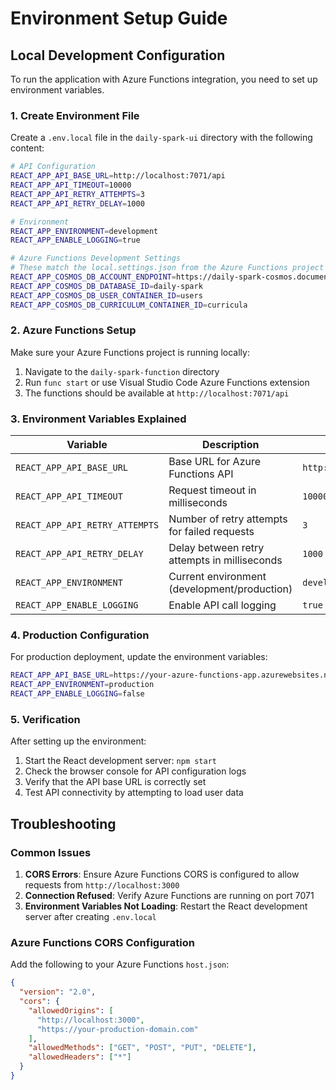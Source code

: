 # Environment Setup Guide

## Local Development Configuration

To run the application with Azure Functions integration, you need to set up environment variables.

### 1. Create Environment File

Create a `.env.local` file in the `daily-spark-ui` directory with the following content:

```bash
# API Configuration
REACT_APP_API_BASE_URL=http://localhost:7071/api
REACT_APP_API_TIMEOUT=10000
REACT_APP_API_RETRY_ATTEMPTS=3
REACT_APP_API_RETRY_DELAY=1000

# Environment
REACT_APP_ENVIRONMENT=development
REACT_APP_ENABLE_LOGGING=true

# Azure Functions Development Settings
# These match the local.settings.json from the Azure Functions project
REACT_APP_COSMOS_DB_ACCOUNT_ENDPOINT=https://daily-spark-cosmos.documents.azure.com:443/
REACT_APP_COSMOS_DB_DATABASE_ID=daily-spark
REACT_APP_COSMOS_DB_USER_CONTAINER_ID=users
REACT_APP_COSMOS_DB_CURRICULUM_CONTAINER_ID=curricula
```

### 2. Azure Functions Setup

Make sure your Azure Functions project is running locally:

1. Navigate to the `daily-spark-function` directory
2. Run `func start` or use Visual Studio Code Azure Functions extension
3. The functions should be available at `http://localhost:7071/api`

### 3. Environment Variables Explained

| Variable | Description | Default Value |
|----------|-------------|---------------|
| `REACT_APP_API_BASE_URL` | Base URL for Azure Functions API | `http://localhost:7071/api` |
| `REACT_APP_API_TIMEOUT` | Request timeout in milliseconds | `10000` |
| `REACT_APP_API_RETRY_ATTEMPTS` | Number of retry attempts for failed requests | `3` |
| `REACT_APP_API_RETRY_DELAY` | Delay between retry attempts in milliseconds | `1000` |
| `REACT_APP_ENVIRONMENT` | Current environment (development/production) | `development` |
| `REACT_APP_ENABLE_LOGGING` | Enable API call logging | `true` |

### 4. Production Configuration

For production deployment, update the environment variables:

```bash
REACT_APP_API_BASE_URL=https://your-azure-functions-app.azurewebsites.net/api
REACT_APP_ENVIRONMENT=production
REACT_APP_ENABLE_LOGGING=false
```

### 5. Verification

After setting up the environment:

1. Start the React development server: `npm start`
2. Check the browser console for API configuration logs
3. Verify that the API base URL is correctly set
4. Test API connectivity by attempting to load user data

## Troubleshooting

### Common Issues

1. **CORS Errors**: Ensure Azure Functions CORS is configured to allow requests from `http://localhost:3000`
2. **Connection Refused**: Verify Azure Functions are running on port 7071
3. **Environment Variables Not Loading**: Restart the React development server after creating `.env.local`

### Azure Functions CORS Configuration

Add the following to your Azure Functions `host.json`:

```json
{
  "version": "2.0",
  "cors": {
    "allowedOrigins": [
      "http://localhost:3000",
      "https://your-production-domain.com"
    ],
    "allowedMethods": ["GET", "POST", "PUT", "DELETE"],
    "allowedHeaders": ["*"]
  }
}
```
